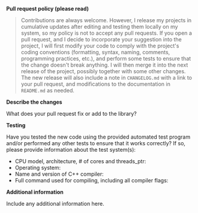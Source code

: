 **Pull request policy (please read)**

> Contributions are always welcome. However, I release my projects in cumulative updates after editing and testing them locally on my system, so my policy is not to accept any pull requests. If you open a pull request, and I decide to incorporate your suggestion into the project, I will first modify your code to comply with the project's coding conventions (formatting, syntax, naming, comments, programming practices, etc.), and perform some tests to ensure that the change doesn't break anything. I will then merge it into the next release of the project, possibly together with some other changes. The new release will also include a note in `CHANGELOG.md` with a link to your pull request, and modifications to the documentation in `README.md` as needed.

**Describe the changes**

What does your pull request fix or add to the library?

**Testing**

Have you tested the new code using the provided automated test program and/or performed any other tests to ensure that it works correctly? If so, please provide information about the test system(s):

* CPU model, architecture, # of cores and threads_ptr:
* Operating system:
* Name and version of C++ compiler:
* Full command used for compiling, including all compiler flags:

**Additional information**

Include any additional information here.
